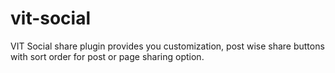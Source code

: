# vit-social
VIT Social share plugin provides you customization, post wise share buttons with sort order for post or page sharing option.
